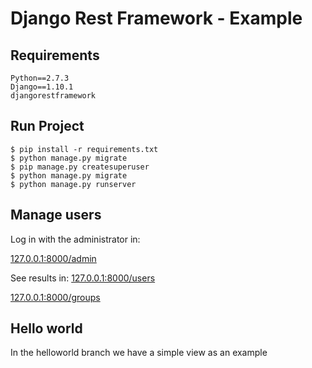 # Django Rest Framework - Example

## Requirements
```
Python==2.7.3
Django==1.10.1
djangorestframework
```

## Run Project
```
$ pip install -r requirements.txt
$ python manage.py migrate
$ pip manage.py createsuperuser
$ python manage.py migrate
$ python manage.py runserver
```

## Manage users
Log in with the administrator in:

[127.0.0.1:8000/admin](127.0.0.1:8000/admin)

See results in:
[127.0.0.1:8000/users](127.0.0.1:8000/users)

[127.0.0.1:8000/groups](127.0.0.1:8000/groups)

## Hello world
In the helloworld branch we have a simple view as an example
